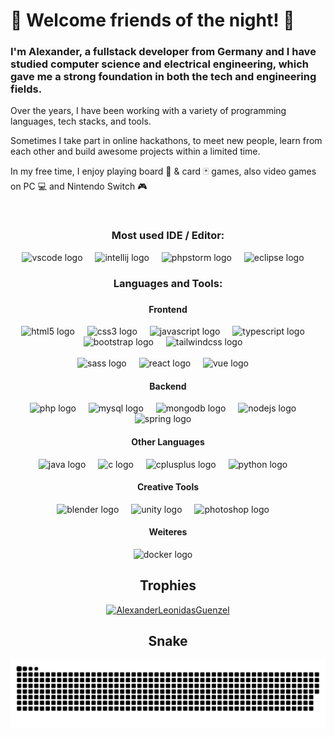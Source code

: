 # 👋 Welcome friends of the night! 🌛 

<h3>I'm Alexander, a fullstack developer from Germany and I have studied computer science and electrical engineering, which gave me a strong foundation in both the tech and engineering fields.</h3> 
<p>Over the years, I have been working with a variety of programming languages, tech stacks, and tools. </p>
<p>Sometimes I take part in online hackathons, to meet new people, learn from each other and build awesome projects within a limited time.</p>
<p>In my free time, I enjoy playing board 🎲 & card 🃏 games, also video games on PC 💻 and Nintendo Switch 🎮</p>
<br>
<h3 align="center">Most used IDE / Editor:</h3>
<div align="center">
<img src="https://cdn.jsdelivr.net/gh/devicons/devicon/icons/vscode/vscode-original.svg" height="40" alt="vscode logo"  />
<img width="12" />
<img src="https://cdn.jsdelivr.net/gh/devicons/devicon/icons/intellij/intellij-original.svg" height="40" alt="intellij logo"  />
<img width="12" />
<img src="https://cdn.jsdelivr.net/gh/devicons/devicon/icons/phpstorm/phpstorm-original.svg" height="40" alt="phpstorm logo"  />
<img width="12" />
<img src="https://cdn.jsdelivr.net/gh/devicons/devicon/icons/eclipse/eclipse-original.svg" height="40" alt="eclipse logo"  />
<img width="12" />
</div>

<h3 align="center">Languages and Tools:</h3>

###

<div align="center">
  <h4 align="center">Frontend</h4>
   <img src="https://cdn.jsdelivr.net/gh/devicons/devicon/icons/html5/html5-original.svg" height="40" alt="html5 logo"  />
  <img width="12" />
  <img src="https://cdn.jsdelivr.net/gh/devicons/devicon/icons/css3/css3-original.svg" height="40" alt="css3 logo"  />
  <img width="12" />
  <img src="https://cdn.jsdelivr.net/gh/devicons/devicon/icons/javascript/javascript-original.svg" height="40" alt="javascript logo"  />
  <img width="12" />
  <img src="https://cdn.jsdelivr.net/gh/devicons/devicon/icons/typescript/typescript-original.svg" height="40" alt="typescript logo"  />
  <img width="12" />
  <img src="https://cdn.jsdelivr.net/gh/devicons/devicon/icons/bootstrap/bootstrap-original.svg" height="40" alt="bootstrap logo"  />
  <img width="12" />
  <img src="https://cdn.jsdelivr.net/gh/devicons/devicon/icons/tailwindcss/tailwindcss-original.svg" height="40" alt="tailwindcss logo"  />
  <img width="12" />
   <br> <br> 
  <img src="https://cdn.jsdelivr.net/gh/devicons/devicon/icons/sass/sass-original.svg" height="40" alt="sass logo"  />
  <img width="12" />
  <img src="https://cdn.jsdelivr.net/gh/devicons/devicon/icons/react/react-original.svg" height="40" alt="react logo"  />
  <img width="12" />
  <img src="https://cdn.jsdelivr.net/gh/devicons/devicon/icons/vuejs/vuejs-original.svg" height="40" alt="vue logo"  />
  <img width="12" />

  <h4 align="center">Backend</h4>
  <img src="https://cdn.jsdelivr.net/gh/devicons/devicon/icons/php/php-original.svg" height="40" alt="php logo"  />
  <img width="12" />
  <img src="https://cdn.jsdelivr.net/gh/devicons/devicon/icons/mysql/mysql-original.svg" height="40" alt="mysql logo"  />
  <img width="12" />
  <img src="https://cdn.jsdelivr.net/gh/devicons/devicon/icons/mongodb/mongodb-original.svg" height="40" alt="mongodb logo"  />
  <img width="12" />
  <img src="https://cdn.jsdelivr.net/gh/devicons/devicon/icons/nodejs/nodejs-original.svg" height="40" alt="nodejs logo"  />
  <img width="12" />
  <img src="https://cdn.jsdelivr.net/gh/devicons/devicon/icons/spring/spring-original.svg" height="40" alt="spring logo"  />
  <img width="12" />

  <h4>Other Languages</h4>
  <img src="https://cdn.jsdelivr.net/gh/devicons/devicon/icons/java/java-original.svg" height="40" alt="java logo"  />
  <img width="12" />
  <img src="https://cdn.jsdelivr.net/gh/devicons/devicon/icons/c/c-original.svg" height="40" alt="c logo"  />
  <img width="12" />
  <img src="https://cdn.jsdelivr.net/gh/devicons/devicon/icons/cplusplus/cplusplus-original.svg" height="40" alt="cplusplus logo"  />
  <img width="12" />
  <img src="https://cdn.jsdelivr.net/gh/devicons/devicon/icons/python/python-original.svg" height="40" alt="python logo"  />
  <img width="12" />

  <h4 align="center">Creative Tools</h4>
  <img src="https://cdn.jsdelivr.net/gh/devicons/devicon/icons/blender/blender-original.svg" height="40" alt="blender logo"  />
  <img width="12" />
  <img src="https://cdn.jsdelivr.net/gh/devicons/devicon/icons/unity/unity-original.svg" height="40" alt="unity logo"  />
  <img width="12" />
  <img src="https://cdn.jsdelivr.net/gh/devicons/devicon/icons/photoshop/photoshop-original.svg" height="40" alt="photoshop logo"  />
  <img width="12" />

  <h4 align="center">Weiteres</h4>
  <img src="https://cdn.jsdelivr.net/gh/devicons/devicon/icons/docker/docker-original.svg" height="40" alt="docker logo"  />
  <img width="12" />

## Trophies
<a href="https://github.com/ryo-ma/github-profile-trophy" ><img src="https://github-profile-trophy.vercel.app/?username=AlexanderLeonidasGuenzel" alt="AlexanderLeonidasGuenzel" /></a>

## Snake
<picture>
  <source media="(prefers-color-scheme: dark)" srcset="https://raw.githubusercontent.com/AlexanderLeonidasGuenzel/AlexanderLeonidasGuenzel/output/github-contribution-grid-snake-dark.svg">
  <source media="(prefers-color-scheme: light)" srcset="https://raw.githubusercontent.com/AlexanderLeonidasGuenzel/AlexanderLeonidasGuenzel/output/github-contribution-grid-snake.svg">
  <img alt="github contribution grid snake animation" src="https://raw.githubusercontent.com/AlexanderLeonidasGuenzel/AlexanderLeonidasGuenzel/output/github-contribution-grid-snake.svg">
</picture>


<!--## Follow me
[![LinkedIn](https://img.shields.io/badge/linkedin-%230077B5.svg?style=for-the-badge&logo=linkedin&logoColor=white)](https://www.linkedin.com/in/alexander-leonidas-g-210164279)
[![Xing](https://img.shields.io/badge/xing-%23006567.svg?style=for-the-badge&logo=xing&logoColor=white)](https://www.xing.com/profile/MrAlexanderLeonidas_Guenzel/cv)  -->



<!--
**AlexanderLeonidasGuenzel/AlexanderLeonidasGuenzel** is a ✨ _special_ ✨ repository because its `README.md` (this file) appears on your GitHub profile.

Here are some ideas to get you started:

- 🔭 I’m currently working on ...
- 🌱 I’m currently learning React.js
- 👯 I’m looking to collaborate on ...
- 🤔 I’m looking for help with ...
- 💬 Ask me about ...
- 📫 How to reach me: ...
- 😄 Pronouns: ...
- ⚡ Fun fact: ...
-->
